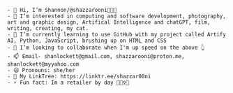     - 👋 Hi, I’m Shannon/@shazzarooni👩🏻‍💻
    - 👀 I’m interested in computing and software development, photography, art and graphic design, Artifical Intelligence and chatGPT, film, writing, creating, my cat.   
    - 🌱 I’m currently learning to use GitHub with my project called Artify AI, Python, JavaScript, brushing up on HTML and CSS
    - 💞️ I’m looking to collaborate when I'm up speed on the above 👆
    - 📫 Email- shanlockett@gmail.com, shazzarooni@proton.me, shanlockett@myyahoo.com
    - 😄 Pronouns: she/her
    - 🔗 My LinkTree: https://linktr.ee/shazzar00ni
    - ⚡ Fun fact: Im a retailer by day 💁🏻‍♀️😀
<!---
shazzar00ni/shazzar00ni is a ✨ special ✨ repository because its `README.md` (this file) appears on your GitHub profile.
You can click the Preview link to take a look at your changes.
--->
